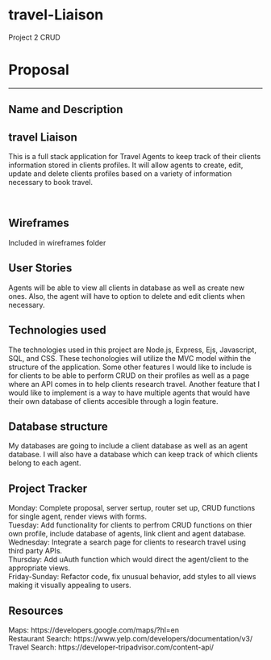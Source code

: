 # travel-Liaison
Project 2 CRUD
<h1>Proposal</h1><hr>
<h2> Name and Description </h2>
<h2> travel Liaison </h2>
<p> This is a full stack application for Travel Agents to keep track of their clients information stored in clients profiles. It will allow agents to create, edit, update and delete clients profiles based on a variety of information necessary to book travel.</p>
<br>
<h2> Wireframes </h2>
<p>Included in wireframes folder</p>
<h2>User Stories</h2>
<p>Agents will be able to view all clients in database as well as create new ones. Also, the agent will have to option to delete and edit clients when necessary.</p>
<h2> Technologies used </h2>
<p> The technologies used in this project are Node.js, Express, Ejs, Javascript, SQL, and CSS. These techonologies will utilize the MVC model within the structure of the application. Some other features I would like to include is for clients to be able to perform CRUD on their profiles as well as a page where an API comes in to help clients research travel. Another feature that I would like to implement is a way to have multiple agents that would have their own database of clients accesible through a login feature.<p>
<h2> Database structure </h2>
<p> My databases are going to include a client database as well as an agent database. I will also have a database which can keep track of which clients belong to each agent.</p>
<h2> Project Tracker </h2>
Monday: Complete proposal, server sertup, router set up, CRUD functions for single agent, render views with forms.<br>
Tuesday: Add functionality for clients to perfrom CRUD functions on thier own profile, include database of agents, link client and agent database.<br>
Wednesday: Integrate a search page for clients to research travel using third party APIs.<br>
Thursday: Add uAuth function which would direct the agent/client to the appropriate views.<br>
Friday-Sunday: Refactor code, fix unusual behavior, add styles to all views making it visually appealing to users.
<h2> Resources </h2>
<p>Maps:  https://developers.google.com/maps/?hl=en<br>
Restaurant Search: https://www.yelp.com/developers/documentation/v3/<br>
Travel Search:  https://developer-tripadvisor.com/content-api/</p>



